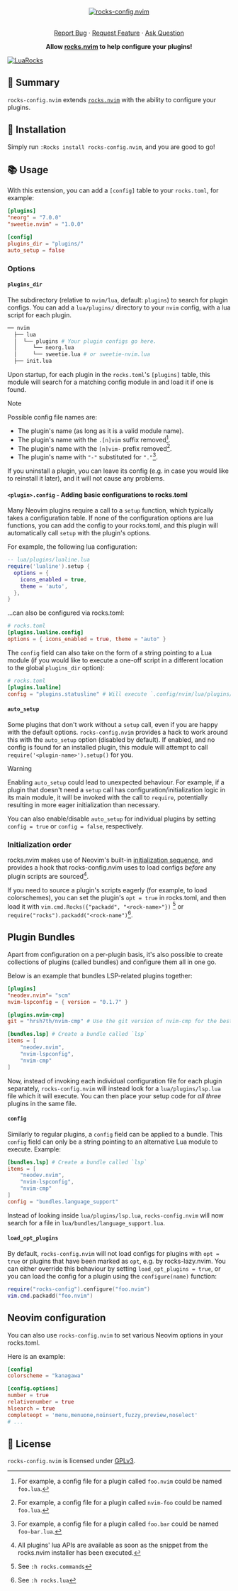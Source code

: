 <!-- markdownlint-disable -->
<br />
<div align="center">
  <a href="https://github.com/nvim-neorocks/rocks-config.nvim">
    <img src="./rocks-header.svg" alt="rocks-config.nvim">
  </a>
  <p align="center">
    <!-- <br /> -->
    <!-- <a href="./doc/rocks-config.txt"><strong>Explore the docs »</strong></a> -->
    <!-- <br /> -->
    <br />
    <a href="https://github.com/nvim-neorocks/rocks-config.nvim/issues/new?assignees=&labels=bug">Report Bug</a>
    ·
    <a href="https://github.com/nvim-neorocks/rocks-config.nvim/issues/new?assignees=&labels=enhancement">Request Feature</a>
    ·
    <a href="https://github.com/nvim-neorocks/rocks.nvim/discussions/new?category=q-a">Ask Question</a>
  </p>
  <p>
    <strong>
      Allow <a href="https://github.com/nvim-neorocks/rocks.nvim/">rocks.nvim</a> to help configure your plugins!
    </strong>
  </p>
</div>
<!-- markdownlint-restore -->

[![LuaRocks][luarocks-shield]][luarocks-url]

## :star2: Summary

`rocks-config.nvim` extends [`rocks.nvim`](https://github.com/nvim-neorocks/rocks-config.nvim)
with the ability to configure your plugins.

## :hammer: Installation

Simply run `:Rocks install rocks-config.nvim`,
and you are good to go!

## :books: Usage

With this extension, you can add a `[config]` table to your `rocks.toml`,
for example:

```toml
[plugins]
"neorg" = "7.0.0"
"sweetie.nvim" = "1.0.0"

[config]
plugins_dir = "plugins/"
auto_setup = false
```

### Options

#### `plugins_dir`

The subdirectory (relative to `nvim/lua`, default: `plugins`)
to search for plugin configs. You can add a `lua/plugins/` directory
to your `nvim` config, with a lua script for each plugin.

```sh
── nvim
  ├── lua
  │  └── plugins # Your plugin configs go here.
  │     └── neorg.lua
  │     └── sweetie.lua # or sweetie-nvim.lua
  ├── init.lua
```

Upon startup, for each plugin in the `rocks.toml`'s `[plugins]`
table, this module will search for a matching config module in
and load it if one is found.

> [!NOTE]
>
> Possible config file names are:
>
> - The plugin's name (as long as it is a valid module name).
> - The plugin's name with the `.[n]vim` suffix removed[^1].
> - The plugin's name with the `[n]vim-` prefix removed[^2].
> - The plugin's name with `"-"` substituted for `"."`[^3].

[^1]: For example, a config file for a plugin called `foo.nvim` could be named `foo.lua`.
[^2]: For example, a config file for a plugin called `nvim-foo` could be named `foo.lua`.
[^3]: For example, a config file for a plugin called `foo.bar` could be named `foo-bar.lua`.

If you uninstall a plugin, you can leave its config (e.g. in case
you would like to reinstall it later), and it will not cause any
problems.

#### `<plugin>.config` - Adding basic configurations to rocks.toml

Many Neovim plugins require a call to a `setup` function,
which typically takes a configuration table.
If none of the configuration options are lua functions,
you can add the config to your rocks.toml, and this plugin
will automatically call `setup` with the plugin's options.

For example, the following lua configuration:

```lua
-- lua/plugins/lualine.lua
require('lualine').setup {
  options = {
    icons_enabled = true,
    theme = 'auto',
  },
}
```

...can also be configured via rocks.toml:

```toml
# rocks.toml
[plugins.lualine.config]
options = { icons_enabled = true, theme = "auto" }
```

The `config` field can also take on the form of a string pointing to a Lua module (if you would
like to execute a one-off script in a different location to the global `plugins_dir` option):

```toml
# rocks.toml
[plugins.lualine]
config = "plugins.statusline" # Will execute `.config/nvim/lua/plugins/statusline.lua`
```

#### `auto_setup`

Some plugins that don't work without a `setup` call,
even if you are happy with the default options.
`rocks-config.nvim` provides a hack to work around this
with the `auto_setup` option (disabled by default).
If enabled, and no config is found for an installed plugin,
this module will attempt to call `require('<plugin-name>').setup()`
for you.

> [!WARNING]
>
> Enabling `auto_setup` could lead to unexpected behaviour.
> For example, if a plugin that doesn't need a `setup` call
> has configuration/initialization logic in its main module,
> it will be invoked with the call to `require`,
> potentially resulting in more eager initialization than necessary.

You can also enable/disable `auto_setup` for individual plugins
by setting `config = true` or `config = false`, respectively.

### Initialization order

rocks.nvim makes use of Neovim's built-in [initialization sequence](https://neovim.io/doc/user/starting.html#initialization),
and provides a hook that rocks-config.nvim uses to load configs
*before* any plugin scripts are sourced[^4].

[^4]: All plugins' lua APIs are available as soon as the snippet
from the rocks.nvim installer has been executed.

If you need to source a plugin's scripts eagerly (for example,
to load colorschemes), you can set the plugin's `opt = true` in
rocks.toml, and then load it with `vim.cmd.Rocks({"packadd", "<rock-name>"})` [^5]
or `require("rocks").packadd("<rock-name")`[^6].

[^5]: See `:h rocks.commands`
[^6]: See `:h rocks.lua`

## Plugin Bundles

Apart from configuration on a per-plugin basis, it's also possible to create collections of plugins
(called bundles) and configure them all in one go.

Below is an example that bundles LSP-related plugins together:

```toml
[plugins]
"neodev.nvim"= "scm"
nvim-lspconfig = { version = "0.1.7" } 

[plugins.nvim-cmp]
git = "hrsh7th/nvim-cmp" # Use the git version of nvim-cmp for the best experience.

[bundles.lsp] # Create a bundle called `lsp`
items = [
    "neodev.nvim",
    "nvim-lspconfig",
    "nvim-cmp"
]
```

Now, instead of invoking each individual configuration file for each plugin separately,
`rocks-config.nvim` will instead look for a `lua/plugins/lsp.lua` file which it will execute.
You can then place your setup code for *all three* plugins in the same file.

#### `config`

Similarly to regular plugins, a `config` field can be applied to a bundle. This `config`
field can only be a string pointing to an alternative Lua module to execute. Example:

```toml
[bundles.lsp] # Create a bundle called `lsp`
items = [
    "neodev.nvim",
    "nvim-lspconfig",
    "nvim-cmp"
]
config = "bundles.language_support"
```

Instead of looking inside `lua/plugins/lsp.lua`, `rocks-config.nvim` will now search for
a file in `lua/bundles/language_support.lua`.

#### `load_opt_plugins`

By default, `rocks-config.nvim` will not load configs for plugins
with `opt = true` or plugins that have been marked as `opt`, e.g. by rocks-lazy.nvim.
You can either override this behaviour by setting `load_opt_plugins = true`,
or you can load the config for a plugin using the `configure(name)` function:

```lua
require("rocks-config").configure("foo.nvim")
vim.cmd.packadd("foo.nvim")
```

## Neovim configuration

You can also use `rocks-config.nvim` to set various Neovim options
in your rocks.toml.

Here is an example:

```toml
[config]
colorscheme = "kanagawa"

[config.options]
number = true
relativenumber = true
hlsearch = true
completeopt = 'menu,menuone,noinsert,fuzzy,preview,noselect'
# ...
```

## :book: License

`rocks-config.nvim` is licensed under [GPLv3](./LICENSE).

[luarocks-shield]: https://img.shields.io/luarocks/v/neorocks/rocks-config.nvim?logo=lua&color=purple&style=for-the-badge
[luarocks-url]: https://luarocks.org/modules/neorocks/rocks-config.nvim

